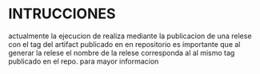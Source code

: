 # INTRUCCIONES
 actualmente la ejecucion de realiza mediante la publicacion de una relese con el tag del artifact publicado en en repositorio
 es importante que al generar la relese  el  nombre de la relese corresponda al  al mismo tag publicado en el repo. para mayor informacion 
 
